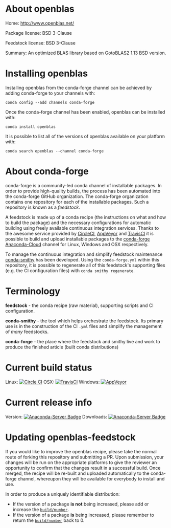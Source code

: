 About openblas
==============

Home: http://www.openblas.net/

Package license: BSD 3-Clause

Feedstock license: BSD 3-Clause

Summary: An optimized BLAS library based on GotoBLAS2 1.13 BSD version.



Installing openblas
===================

Installing openblas from the conda-forge channel can be achieved by adding conda-forge to your channels with:

```
conda config --add channels conda-forge
```

Once the conda-forge channel has been enabled, openblas can be installed with:

```
conda install openblas
```

It is possible to list all of the versions of openblas available on your platform with:

```
conda search openblas --channel conda-forge
```


About conda-forge
=================

conda-forge is a community-led conda channel of installable packages.
In order to provide high-quality builds, the process has been automated into the
conda-forge GitHub organization. The conda-forge organization contains one repository 
for each of the installable packages. Such a repository is known as a *feedstock*.

A feedstock is made up of a conda recipe (the instructions on what and how to build
the package) and the necessary configurations for automatic building using freely
available continuous integration services. Thanks to the awesome service provided by
[CircleCI](https://circleci.com/), [AppVeyor](http://www.appveyor.com/)
and [TravisCI](https://travis-ci.org/) it is possible to build and upload installable
packages to the [conda-forge](https://anaconda.org/conda-forge)
[Anaconda-Cloud](http://docs.anaconda.org/) channel for Linux, Windows and OSX respectively.

To manage the continuous integration and simplify feedstock maintenance
[conda-smithy](http://github.com/conda-forge/conda-smithy) has been developed.
Using the ``conda-forge.yml`` within this repository, it is possible to regenerate all of
this feedstock's supporting files (e.g. the CI configuration files) with ``conda smithy regenerate``.


Terminology
===========

**feedstock** - the conda recipe (raw material), supporting scripts and CI configuration.

**conda-smithy** - the tool which helps orchestrate the feedstock.
                   Its primary use is in the construction of the CI ``.yml`` files
                   and simplify the management of *many* feedstocks.

**conda-forge** - the place where the feedstock and smithy live and work to
                  produce the finished article (built conda distributions)

Current build status
====================

Linux: [![Circle CI](https://circleci.com/gh/conda-forge/openblas-feedstock.svg?style=svg)](https://circleci.com/gh/conda-forge/openblas-feedstock)
OSX: [![TravisCI](https://travis-ci.org/conda-forge/openblas-feedstock.svg?branch=master)](https://travis-ci.org/conda-forge/openblas-feedstock) 
Windows: [![AppVeyor](https://ci.appveyor.com/api/projects/status/github/conda-forge/openblas-feedstock?svg=True)](https://ci.appveyor.com/project/conda-forge/openblas-feedstock/branch/master)

Current release info
====================
Version: [![Anaconda-Server Badge](https://anaconda.org/conda-forge/openblas/badges/version.svg)](https://anaconda.org/conda-forge/openblas)
Downloads: [![Anaconda-Server Badge](https://anaconda.org/conda-forge/openblas/badges/downloads.svg)](https://anaconda.org/conda-forge/openblas)


Updating openblas-feedstock
===========================

If you would like to improve the openblas recipe, please take the normal
route of forking this repository and submitting a PR. Upon submission, your changes will
be run on the appropriate platforms to give the reviewer an opportunity to confirm that the
changes result in a successful build. Once merged, the recipe will be re-built and uploaded
automatically to the conda-forge channel, whereupon they will be available for everybody to
install and use.

In order to produce a uniquely identifiable distribution:
 * If the version of a package **is not** being increased, please add or increase
   the [``build/number``](http://conda.pydata.org/docs/building/meta-yaml.html#build-number-and-string). 
 * If the version of a package **is** being increased, please remember to return
   the [``build/number``](http://conda.pydata.org/docs/building/meta-yaml.html#build-number-and-string)
   back to 0.

